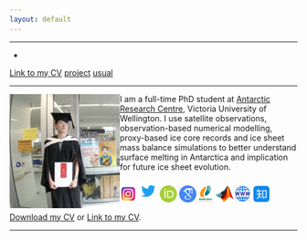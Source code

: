 ```yaml
---
layout: default
---
```

* * *
* 
[Link to my CV](./cv.html) [project](./project.html) [usual](./usual.html)

* * *
<img align="left" src="/assets/RV001.jpg" style="max-height: 200px">  

I am a full-time PhD student at [Antarctic Research Centre](https://www.wgtn.ac.nz/antarctic), Victoria University of Wellington. I use satellite observations, observation-based numerical modelling, proxy-based ice core records and ice sheet mass balance simulations to better understand surface melting in Antarctica and implication for future ice sheet evolution.

[<img src="/assets/ins.png" style="max-height: 30px">](https://www.instagram.com/yaowenzzzzzzz)[<img src="/assets/twitter.png" style="max-height: 40px">](https://twitter.com/yaowen_zheng)[<img src="/assets/orcid.png" style="max-height: 30px">](https://orcid.org/0000-0003-3818-3474) [<img src="/assets/google.png" style="max-height: 30px">](https://scholar.google.com/citations?user=w7QSzrsAAAAJ&hl=en) [<img src="/assets/badmintonaus.png" style="max-height: 30px">](https://www.tournamentsoftware.com/ranking/player.aspx?id=25328&player=4569748) [<img src="/assets/matlab.png" style="max-height: 30px">](https://www.mathworks.com/matlabcentral/profile/authors/20240224?s_tid=gn_comm)[<img src="/assets/website.png" style="max-height: 30px">](https://yaowen-zheng.com) [<img src="/assets/zhihu.png" style="max-height: 30px">](https://www.zhihu.com/people/zyw-28-52)

<a href="assets/Yaowen_Zheng_CV.pdf">Download my CV</a> or [Link to my CV](./cv.html). 

* * *



